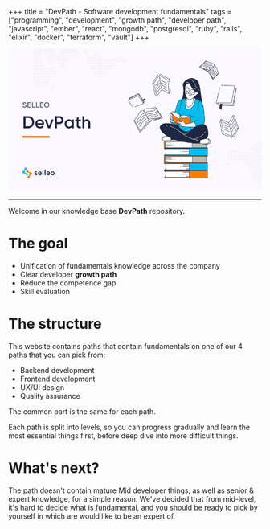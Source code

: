 +++
title = "DevPath - Software development fundamentals"
tags = ["programming", "development", "growth path", "developer path", "javascript", "ember", "react", "mongodb", "postgresql", "ruby", "rails", "elixir", "docker", "terraform", "vault"]
+++

![DevPath](https://github.com/Selleo/DevPath/raw/master/content/devpath.png)

----

Welcome in our knowledge base **DevPath** repository.

# The goal
- Unification of fundamentals knowledge across the company
- Clear developer **growth path**
- Reduce the competence gap
- Skill evaluation

# The structure

This website contains paths that contain fundamentals on one of our 4 paths that you can pick from:
- Backend development
- Frontend development
- UX/UI design
- Quality assurance

The common part is the same for each path.

Each path is split into levels, so you can progress gradually and learn the most essential things first, before deep dive into more difficult things.

# What's next?

The path doesn't contain mature Mid developer things, as well as senior & expert knowledge, for a simple reason. We've decided that from mid-level, it's hard to decide what is fundamental, and you should be ready to pick by yourself in which are would like to be an expert of.

